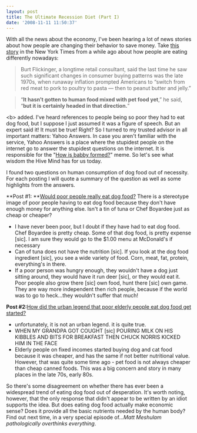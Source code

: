 ```yaml
---
layout: post
title: The Ultimate Recession Diet (Part I)
date: '2008-11-11 11:50:37'
---
```



With all the news about the economy, I've been hearing a lot of news stories about how people are changing their behavior to save money. Take [this story](http://www.nytimes.com/2008/04/27/business/27spend.html) in the New York Times from a while ago about how people are eating differently nowadays:

> Burt Flickinger, a longtime retail consultant, said the last time he saw such significant changes in consumer buying patterns was the late 1970s, when runaway inflation prompted Americans to “switch from red meat to pork to poultry to pasta — then to peanut butter and jelly.”

> “**It hasn’t gotten to human food mixed with pet food yet**,” he said, “**but it is certainly headed in that direction.**”

\<b\> added. I've heard references to people being so poor they had to eat dog food, but I suppose I just assumed it was a figure of speech. But an expert said it! It must be true! Right? So I turned to my trusted advisor in all important matters: Yahoo Answers. In case you aren't familiar with the service, Yahoo Answers is a place where the stupidest people on the internet go to answer the stupidest questions on the internet. It is responsible for the "[How is babby formed?](http://www.somethingawful.com/flash/shmorky/babby.swf)" meme. So let's see what wisdom the Hive Mind has for us today.

I found two questions on human consumption of dog food out of necessity. For each posting I will quote a summary of the question as well as some highlights from the answers.

**Post #1: **[Would poor people really eat dog food?](http://answers.yahoo.com/question/index?qid=20080830163355AAcpoQc) There is a stereotype image of poor people having to eat dog food because they don't have enough money for anything else. Isn't a tin of tuna or Chef Boyardee just as cheap or cheaper?

- I have never been poor, but I doubt if they have had to eat dog food. Chef Boyardee is pretty cheap. Some of that dog food, is pretty expense [sic]. I am sure they would go to the $1.00 menu at McDonald's if necessary
- Can of tuna does not have the nutrition [sic]. If you look at the dog food ingredient [sic], you see a wide variety of food. Corn, meat, fat, protein, everything's in there.
- If a poor person was hungry enough, they wouldn't have a dog just sitting around, they would have it run deer [sic], or they would eat it. Poor people also grow there [sic] own food, hunt there [sic] own game. They are way more independent then rich people, because if the world was to go to heck...they wouldn't suffer that much!

**Post #2:**[How did the urban legend that poor elderly people eat dog food get started?](http://answers.yahoo.com/question/index?qid=20070804234954AAmSU7W)

- unfortunately, it is not an urban legend. it is quite true.
- WHEN MY GRANDPA GOT COUGHT [sic] POURING MILK ON HIS KIBBLES AND BITS FOR BREAKFAST THEN CHUCK NORRIS KICKED HIM IN THE FACE
- Elderly people on fixed incomes started buying dog and cat food because it was cheaper, and has the same if not better nutritional value. However, that was quite some time ago - pet food is not always cheaper than cheap canned foods. This was a big concern and story in many places in the late 70s, early 80s.

So there's some disagreement on whether there has ever been a widespread trend of eating dog food out of desperation. It's worth noting, however, that the only response that didn't appear to be written by an idiot supports the idea. But does eating dog food actually make economic sense? Does it provide all the basic nutrients needed by the human body? Find out next time, in a very special episode of...*Matt Meshulam pathologically overthinks everything*.


